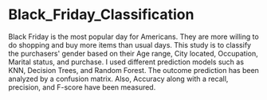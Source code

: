 # Black_Friday_Classification
Black Friday is the most popular day for Americans. They are more willing to do shopping and buy more items than usual days. This study is to classify the purchasers' gender based on their Age range, City located, Occupation, Marital status, and purchase. I used different prediction models such as KNN, Decision Trees, and Random Forest. The outcome prediction has been analyzed by a confusion matrix. Also, Accuracy along with a recall, precision, and F-score have been measured.
